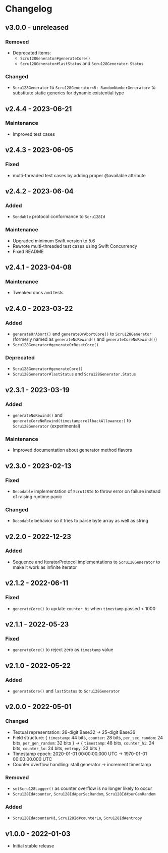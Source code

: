 # Changelog

## v3.0.0 - unreleased

### Removed

- Deprecated items:
  - `Scru128Generator#generateCore()`
  - `Scru128Generator#lastStatus` and `Scru128Generator.Status`

### Changed

- `Scru128Generator` to `Scru128Generator<R: RandomNumberGenerator>` to
  substitute static generics for dynamic existential type

## v2.4.4 - 2023-06-21

### Maintenance

- Improved test cases

## v2.4.3 - 2023-06-05

### Fixed

- multi-threaded test cases by adding proper @available attribute

## v2.4.2 - 2023-06-04

### Added

- `Sendable` protocol conformance to `Scru128Id`

### Maintenance

- Upgraded minimum Swift version to 5.6
- Rewrote multi-threaded test cases using Swift Concurrency
- Fixed README

## v2.4.1 - 2023-04-08

### Maintenance

- Tweaked docs and tests

## v2.4.0 - 2023-03-22

### Added

- `generateOrAbort()` and `generateOrAbortCore()` to `Scru128Generator`
  (formerly named as `generateNoRewind()` and `generateCoreNoRewind()`)
- `Scru128Generator#generateOrResetCore()`

### Deprecated

- `Scru128Generator#generateCore()`
- `Scru128Generator#lastStatus` and `Scru128Generator.Status`

## v2.3.1 - 2023-03-19

### Added

- `generateNoRewind()` and `generateCoreNoRewind(timestamp:rollbackAllowance:)`
  to `Scru128Generator` (experimental)

### Maintenance

- Improved documentation about generator method flavors

## v2.3.0 - 2023-02-13

### Fixed

- `Decodable` implementation of `Scru128Id` to throw error on failure instead of
  raising runtime panic

### Changed

- `Decodable` behavior so it tries to parse byte array as well as string

## v2.2.0 - 2022-12-23

### Added

- Sequence and IteratorProtocol implementations to `Scru128Generator` to make it
  work as infinite iterator

## v2.1.2 - 2022-06-11

### Fixed

- `generateCore()` to update `counter_hi` when `timestamp` passed < 1000

## v2.1.1 - 2022-05-23

### Fixed

- `generateCore()` to reject zero as `timestamp` value

## v2.1.0 - 2022-05-22

### Added

- `generateCore()` and `lastStatus` to `Scru128Generator`

## v2.0.0 - 2022-05-01

### Changed

- Textual representation: 26-digit Base32 -> 25-digit Base36
- Field structure: { `timestamp`: 44 bits, `counter`: 28 bits, `per_sec_random`:
  24 bits, `per_gen_random`: 32 bits } -> { `timestamp`: 48 bits, `counter_hi`:
  24 bits, `counter_lo`: 24 bits, `entropy`: 32 bits }
- Timestamp epoch: 2020-01-01 00:00:00.000 UTC -> 1970-01-01 00:00:00.000 UTC
- Counter overflow handling: stall generator -> increment timestamp

### Removed

- `setScru128Logger()` as counter overflow is no longer likely to occur
- `Scru128Id#counter`, `Scru128Id#perSecRandom`, `Scru128Id#perGenRandom`

### Added

- `Scru128Id#counterHi`, `Scru128Id#counterLo`, `Scru128Id#entropy`

## v1.0.0 - 2022-01-03

- Initial stable release
